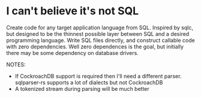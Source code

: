 # I can't believe it's not SQL

Create code for any target application language from SQL. Inspired by sqlc, but
designed to be the thinnest possible layer between SQL and a desired programming
language. Write SQL files directly, and construct callable code with zero dependencies.
Well zero dependences is the goal, but initially there may be some dependency on database
drivers.

NOTES:
 - If CockroachDB support is required then I'll need a different parser. sqlparser-rs supports a lot of dialects but not CockroachDB
 - A tokenized stream during parsing will be much better
